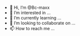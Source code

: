 - 👋 Hi, I’m @Bc-maxx
- 👀 I’m interested in ...
- 🌱 I’m currently learning ...
- 💞️ I’m looking to collaborate on ...
- 📫 How to reach me ...

<!---
Bc-maxx/Bc-maxx is a ✨ special ✨ repository because its `README.md` (this file) appears on your GitHub profile.
You can click the Preview link to take a look at your changes.
--->
